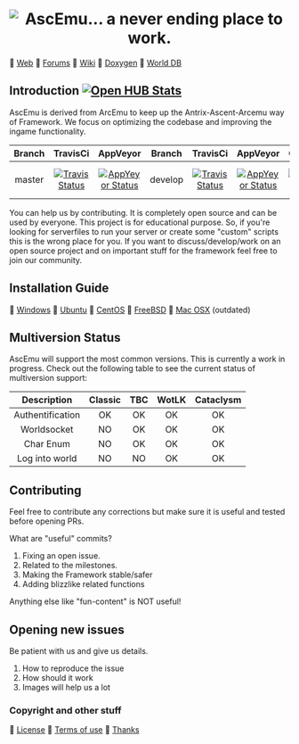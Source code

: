 ﻿<h1 align="center"> <img src="http://www.ascemu.org/images/ascemu.svg" alt="AscEmu... a never ending place to work." /></h1>

💬 [Web](http://www.ascemu.org)
💬 [Forums](http://www.board.ascemu.org)
💬 [Wiki](http://www.ascemu.org/wiki/)
💬 [Doxygen](http://www.ascemu.org/doxygen/)
💬 [World DB](http://www.board.ascemu.org/filebase/index.php/FileList/1-Database/)

## Introduction [![Open HUB Stats](https://www.openhub.net/p/AscEmu/widgets/project_thin_badge.gif)](https://www.openhub.net/p/AscEmu)
AscEmu is derived from ArcEmu to keep up the Antrix-Ascent-Arcemu way of Framework.
We focus on optimizing the codebase and improving the ingame functionality.

Branch | TravisCi | AppVeyor | Branch | TravisCi | AppVeyor | Coverity | Codacy
:------------: | :------------: | :------------: | :------------: | :------------: | :------------: | :------------: | :------------:
master | [![Travis Status](https://travis-ci.org/AscEmu/AscEmu.svg?branch=master)](https://travis-ci.org/AscEmu/AscEmu) | [![AppYeyor Status](https://ci.appveyor.com/api/projects/status/h70t5a5rd56y8ute/branch/master?svg=true)](https://ci.appveyor.com/project/Zyres/ascemu) | develop | [![Travis Status](https://travis-ci.org/AscEmu/AscEmu.svg?branch=develop)](https://travis-ci.org/AscEmu/AscEmu) | [![AppYeyor Status](https://ci.appveyor.com/api/projects/status/h70t5a5rd56y8ute/branch/develop?svg=true)](https://ci.appveyor.com/project/Zyres/ascemu) | [![Coverity Snac](https://scan.coverity.com/projects/4747/badge.svg)](https://scan.coverity.com/projects/4747) | [![Codacy Badge](https://api.codacy.com/project/badge/Grade/842741b177dc4a798487729e110f6d2b)](https://www.codacy.com/app/mr/AscEmu?utm_source=github.com&utm_medium=referral&utm_content=AscEmu/AscEmu&utm_campaign=badger)

You can help us by contributing. It is completely open source and can be used by everyone.
This project is for educational purpose. So, if you're looking for serverfiles to run your server or create some "custom" scripts  this is the wrong place for you. If you want to discuss/develop/work on an open source project and on important stuff for the framework feel free to join our community.

## Installation Guide
💬 [Windows](http://www.ascemu.org//wiki/index.php?title=3.3.5_Windows)
💬 [Ubuntu](http://www.ascemu.org/wiki/index.php?title=3.3.5_Ubuntu)
💬 [CentOS](http://www.ascemu.org/wiki/index.php?title=3.3.5_CentOS)
💬 [FreeBSD](http://www.ascemu.org/wiki/index.php?title=3.3.5_FreeBSD)
💬 [Mac OSX](http://www.ascemu.org/wiki/index.php?title=3.3.5_Mac_OSX) (outdated)

## Multiversion Status
AscEmu will support the most common versions. This is currently a work in progress. Check out the following table to see the current status of multiversion support:

Description | Classic | TBC | WotLK | Cataclysm
:------------: | :------------: | :------------: | :------------: | :------------:
Authentification | OK | OK | OK | OK
Worldsocket      | NO | OK | OK | OK
Char Enum        | NO | OK | OK | OK
Log into world   | NO | NO | OK | OK

## Contributing
Feel free to contribute any corrections but make sure it is useful and tested before opening PRs.

What are "useful" commits?
 1. Fixing an open issue.
 2. Related to the milestones.
 3. Making the Framework stable/safer
 4. Adding blizzlike related functions 

Anything else like "fun-content" is NOT useful!

## Opening new issues
Be patient with us and give us details.
 1. How to reproduce the issue
 2. How should it work
 3. Images will help us a lot

### Copyright and other stuff
💬 [License](LICENSE.md)
💬 [Terms of use](https://github.com/AscEmu/AscEmu/blob/master/TERMS%20OF%20USE%20AGREEMENT)
💬 [Thanks](THANKS.md)
